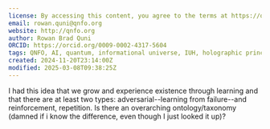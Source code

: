 ```yaml
---
license: By accessing this content, you agree to the terms at https://qnfo.org/LICENSE
email: rowan.quni@qnfo.org
website: http://qnfo.org
author: Rowan Brad Quni
ORCID: https://orcid.org/0009-0002-4317-5604
tags: QNFO, AI, quantum, informational universe, IUH, holographic principle
created: 2024-11-20T23:14:00Z
modified: 2025-03-08T09:38:25Z
---
```


I had this idea that we grow and experience existence through learning and that there are at least two types: adversarial--learning from failure--and reinforcement, repetition. Is there an overarching ontology/taxonomy (damned if i know the difference, even though I just looked it up)?
